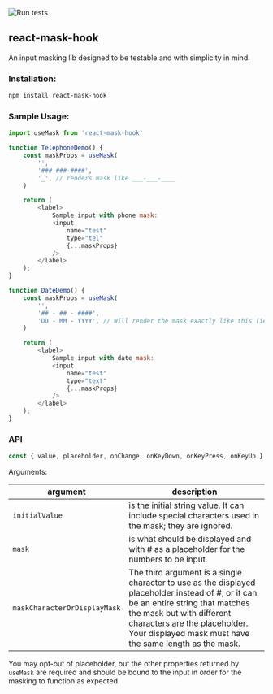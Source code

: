 ![Run tests](https://github.com/ryuuji3/react-mask-hook/workflows/Run%20tests/badge.svg?branch=master)

react-mask-hook
---

An input masking lib designed to be testable and with simplicity in mind.

### Installation:

```bash
npm install react-mask-hook
```

### Sample Usage:

```js
import useMask from 'react-mask-hook'

function TelephoneDemo() {
    const maskProps = useMask(
        '',
        '###-###-####',
        '_', // renders mask like ___-___-____
    )

    return (
        <label>
            Sample input with phone mask:
            <input
                name="test"
                type="tel"
                {...maskProps}
            />
        </label>
    );
}

function DateDemo() {
    const maskProps = useMask(
        '',
        '## - ## - ####',
        'DD - MM - YYYY', // Will render the mask exactly like this (ie. the displayed mask)
    )

    return (
        <label>
            Sample input with date mask:
            <input
                name="test"
                type="text"
                {...maskProps}
            />
        </label>
    );
}
```

### API

```js
const { value, placeholder, onChange, onKeyDown, onKeyPress, onKeyUp } = useMask(initialValue, mask, maskCharacterOrDisplayMask)
```

Arguments:

| argument | description |
| --- | --- |
| `initialValue` | is the initial string value. It can include special characters used in the mask; they are ignored. |
| `mask` | is what should be displayed and with # as a placeholder for the numbers to be input. 
| `maskCharacterOrDisplayMask` | The third argument is a single character to use as the displayed placeholder instead of #, or it can be an entire string that matches the mask but with different characters are the placeholder. Your displayed mask must have the same length as the mask. |

You may opt-out of placeholder, but the other properties returned by `useMask` are required and should be bound to the input in order for the masking to function as expected.